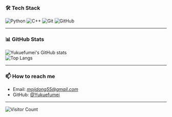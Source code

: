### 🛠️ Tech Stack
![Python](https://img.shields.io/badge/Python-3776AB.svg?style=for-the-badge&logo=python&logoColor=white)
![C++](https://img.shields.io/badge/C++-00599C.svg?style=for-the-badge&logo=cplusplus&logoColor=white)
![Git](https://img.shields.io/badge/Git-F05032.svg?style=for-the-badge&logo=git&logoColor=white)
![GitHub](https://img.shields.io/badge/GitHub-181717.svg?style=for-the-badge&logo=github&logoColor=white)

---

### 📊 GitHub Stats
![Yukuefumei's GitHub stats](https://github-readme-stats.vercel.app/api?username=Yukuefumei&show_icons=true&theme=tokyonight)  
![Top Langs](https://github-readme-stats.vercel.app/api/top-langs/?username=Yukuefumei&layout=compact&theme=tokyonight)

---

### 📫 How to reach me
- Email: *mojidong55@gmail.com*  
- GitHub: [@Yukuefumei](https://github.com/Yukuefumei)

---

![Visitor Count](https://komarev.com/ghpvc/?username=Yukuefumei&style=flat-square&color=blue)

